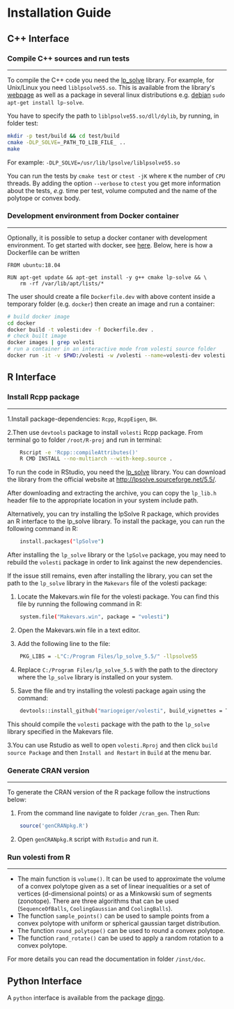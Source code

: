 Installation Guide
==================

## C++ Interface

### Compile C++ sources and run tests
---

To compile the C++ code you need the [lp_solve](http://lpsolve.sourceforge.net/5.5/) library. For example, for Unix/Linux you need `liblpsolve55.so`. This is available from the library's [webpage](http://lpsolve.sourceforge.net/5.5/) as well as a package in several linux distributions e.g. [debian](https://packages.debian.org/stretch/liblpsolve55-dev) `sudo apt-get install lp-solve`.

You have to specify the path to `liblpsolve55.so/dll/dylib`, by running, in folder test:

```bash
mkdir -p test/build && cd test/build
cmake -DLP_SOLVE=_PATH_TO_LIB_FILE_ ..
make
```
For example:  `-DLP_SOLVE=/usr/lib/lpsolve/liblpsolve55.so`

You can run the tests by `cmake test` or `ctest -jK` where `K` the number of `CPU` threads. By adding the option `--verbose` to `ctest` you get more information about the tests, *e.g.* time per test, volume computed and the name of the polytope or convex body.

### Development environment from Docker container
---
Optionally, it is possible to setup a docker contaner with development environment. To get started with docker, see
[here](https://docs.docker.com/get-started/). Below, here is how a Dockerfile can be written
```
FROM ubuntu:18.04

RUN apt-get update && apt-get install -y g++ cmake lp-solve && \
    rm -rf /var/lib/apt/lists/*
```

The user should create a file `Dockerfile.dev` with above content inside a temporary folder (e.g. `docker`) then create an image and run a container:

```bash
# build docker image
cd docker
docker build -t volesti:dev -f Dockerfile.dev .
# check built image
docker images | grep volesti
# run a container in an interactive mode from volesti source folder
docker run -it -v $PWD:/volesti -w /volesti --name=volesti-dev volesti:dev /bin/bash
```

## R Interface

### Install Rcpp package
---

1.Install package-dependencies: ``Rcpp``, ``RcppEigen``, ``BH``.

2.Then use ``devtools`` package to install ``volesti`` Rcpp package. From terminal go to folder ``/root/R-proj`` and run in terminal:

```bash
    Rscript -e 'Rcpp::compileAttributes()'
    R CMD INSTALL --no-multiarch --with-keep.source .
```
To run the code in RStudio, you need the [lp_solve](http://lpsolve.sourceforge.net/5.5/) library. You can download the library from the official website at http://lpsolve.sourceforge.net/5.5/.

After downloading and extracting the archive, you can copy the ``lp_lib.h`` header file to the appropriate location in your system include path.

Alternatively, you can try installing the lpSolve R package, which provides an R interface to the lp_solve library. To install the package, you can run the following command in R:

```bash
    install.packages("lpSolve")
```

After installing the ``lp_solve`` library or the ``lpSolve`` package, you may need to rebuild the ``volesti`` package in order to link against the new dependencies.

If the issue still remains, even after installing the library, you can set the path to the ``lp_solve`` library in the ``Makevars`` file of the volesti package:

1. Locate the Makevars.win file for the volesti package. You can find this file by running the following command in R: 

```bash
    system.file("Makevars.win", package = "volesti")
```

2. Open the Makevars.win file in a text editor.

3. Add the following line to the file:

```bash
    PKG_LIBS = -L"C:/Program Files/lp_solve_5.5/" -llpsolve55
```

4. Replace ``C:/Program Files/lp_solve_5.5`` with the path to the directory where the ``lp_solve`` library is installed on your system.

5. Save the file and try installing the volesti package again using the command:

```bash
    devtools::install_github("mariogeiger/volesti", build_vignettes = TRUE)
```


This should compile the ``volesti`` package with the path to the ``lp_solve`` library specified in the Makevars file.

3.You can use Rstudio as well to open ``volesti.Rproj`` and then click `build source Package` and then `Install and Restart` in `Build` at the menu bar.

### Generate CRAN version
---

To generate the CRAN version of the R package follow the instructions below:

1. From the command line navigate to folder ``/cran_gen``. Then Run:

```r
    source('genCRANpkg.R')
```

2. Open ``genCRANpkg.R`` script with `Rstudio` and run it.

### Run volesti from R
---

* The main function is ``volume()``. It can be used to approximate the volume of a convex polytope given as a set of linear inequalities or a set of vertices (d-dimensional points) or as a Minkowski sum of segments (zonotope). There are three algorithms that can be used (``SequenceOfBalls``, ``CoolingGaussian`` and ``CoolingBalls``).
* The function ``sample_points()`` can be used to sample points from a convex polytope with uniform or spherical gaussian target distribution.
* The function ``round_polytope()`` can be used to round a convex polytope.
* The function ``rand_rotate()`` can be used to apply a random rotation to a convex polytope.

For more details you can read the documentation in folder ``/inst/doc``.


## Python Interface

A ``python`` interface is available from the package [dingo](https://github.com/GeomScale/dingo).


